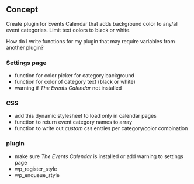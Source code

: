 ## Concept

Create plugin for Events Calendar that adds background color to any/all event categories. Limit text colors to black or white.

How do I write functions for my plugin that may require variables from another plugin?

### Settings page

* function for color picker for category background
* function for color of category text (black or white)
* warning if _The Events Calendar_ not installed

### CSS

* add this dynamic stylesheet to load only in calendar pages
* function to return event category names to array
* function to write out _custom_ css entries per category/color combination

### plugin

* make sure _The Events Calendar_ is installed or add warning to settings page
* wp\_register\_style
* wp\_enqueue\_style
